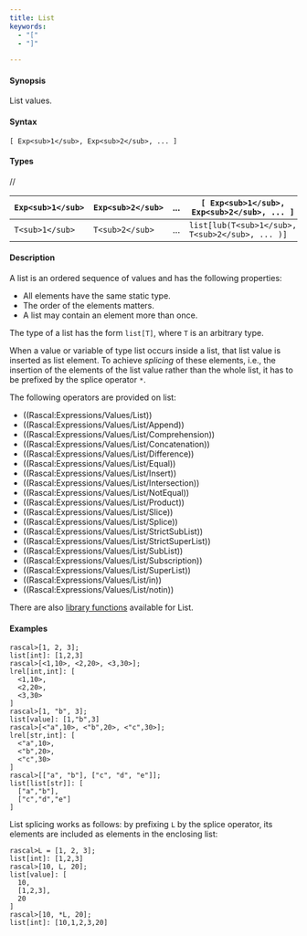 ```yaml
---
title: List
keywords:
  - "["
  - "]"

---
```


#### Synopsis

List values.

#### Syntax

`[ Exp<sub>1</sub>, Exp<sub>2</sub>, ... ]`

#### Types

//


|  `Exp<sub>1</sub>` |  `Exp<sub>2</sub>` |  ...  |  `[ Exp<sub>1</sub>, Exp<sub>2</sub>, ... ]`    |
| --- | --- | --- | --- |
| `T<sub>1</sub>`    | `T<sub>2</sub>`    |  ...  |  `list[lub(T<sub>1</sub>, T<sub>2</sub>, ... )]`  |


#### Description

A list is an ordered sequence of values and has the following properties:

*  All elements have the same static type.
*  The order of the elements matters.
*  A list may contain an element more than once.


The type of a list has the form `list[T]`,
where `T` is an arbitrary type.

When a value or variable of type list occurs inside a list, that list value is inserted as list element.
To achieve _splicing_ of these elements, i.e., the insertion of the elements of the list value rather than the whole list,
it has to be prefixed by the splice operator `*`.

The following operators are provided on list:
* ((Rascal:Expressions/Values/List))
* ((Rascal:Expressions/Values/List/Append))
* ((Rascal:Expressions/Values/List/Comprehension))
* ((Rascal:Expressions/Values/List/Concatenation))
* ((Rascal:Expressions/Values/List/Difference))
* ((Rascal:Expressions/Values/List/Equal))
* ((Rascal:Expressions/Values/List/Insert))
* ((Rascal:Expressions/Values/List/Intersection))
* ((Rascal:Expressions/Values/List/NotEqual))
* ((Rascal:Expressions/Values/List/Product))
* ((Rascal:Expressions/Values/List/Slice))
* ((Rascal:Expressions/Values/List/Splice))
* ((Rascal:Expressions/Values/List/StrictSubList))
* ((Rascal:Expressions/Values/List/StrictSuperList))
* ((Rascal:Expressions/Values/List/SubList))
* ((Rascal:Expressions/Values/List/Subscription))
* ((Rascal:Expressions/Values/List/SuperList))
* ((Rascal:Expressions/Values/List/in))
* ((Rascal:Expressions/Values/List/notin))

There are also [library functions](../../../../Library/List.md) available for List.

#### Examples


```rascal-shell
rascal>[1, 2, 3];
list[int]: [1,2,3]
rascal>[<1,10>, <2,20>, <3,30>];
lrel[int,int]: [
  <1,10>,
  <2,20>,
  <3,30>
]
rascal>[1, "b", 3];
list[value]: [1,"b",3]
rascal>[<"a",10>, <"b",20>, <"c",30>];
lrel[str,int]: [
  <"a",10>,
  <"b",20>,
  <"c",30>
]
rascal>[["a", "b"], ["c", "d", "e"]];
list[list[str]]: [
  ["a","b"],
  ["c","d","e"]
]
```
List splicing works as follows: by prefixing `L` by the splice operator, its elements are included as elements in the enclosing list:

```rascal-shell
rascal>L = [1, 2, 3];
list[int]: [1,2,3]
rascal>[10, L, 20];
list[value]: [
  10,
  [1,2,3],
  20
]
rascal>[10, *L, 20];
list[int]: [10,1,2,3,20]
```


